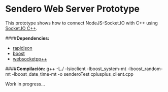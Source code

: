 # Sendero Web Server Prototype

This prototype shows how to connect NodeJS-Socket.IO with C++ using [Socket.IO C++](https://github.com/socketio/socket.io-client-cpp).

####**Dependencies:**
- [rapidjson](https://github.com/miloyip/rapidjson)
- [boost](http://www.boost.org/)
- [websocketpp++](https://github.com/zaphoyd/websocketpp)

####**Compilación:**
g++ -L./ -lsioclient -lboost_system-mt -lboost_random-mt -lboost_date_time-mt -o senderoTest cplusplus_client.cpp

Work in progress...
